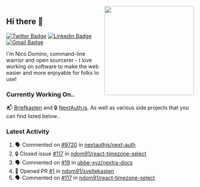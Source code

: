 <img align="right" src="https://user-images.githubusercontent.com/7415984/172472491-91b16eac-fa22-4ecf-92df-d687139fd1f9.gif" width="240" />

## Hi there 👋

[![Twitter Badge](https://img.shields.io/badge/-@ndom91-1ca0f1?style=flat-square&labelColor=1ca0f1&logo=twitter&logoColor=white&link=https://twitter.com/ndom91)](https://twitter.com/ndom91) [![Linkedin Badge](https://img.shields.io/badge/-ndom91-blue?style=flat-square&logo=Linkedin&logoColor=white&link=https://www.linkedin.com/in/ndom91/)](https://www.linkedin.com/in/ndom91/) [![Gmail Badge](https://img.shields.io/badge/-yo@ndo.dev-c14438?style=flat-square&logo=mail.ru&logoColor=white&link=mailto:yo@ndo.dev)](mailto:yo@ndo.dev)

I'm Nico Domino, command-line warrior and open sourcerer - I love working on software to make the web easier and more enjoyable for folks to use! 

### Currently Working On..

📬 [Briefkasten](https://briefkastenhq.com) and 🔒 [NextAuth.js](https://github.com/nextauthjs/next-auth). As well as various side projects that you can find listed below..

<!--START_SECTION_PROFILE_VIEWS:readme-info-->
<!--END_SECTION_PROFILE_VIEWS:readme-info-->

<!--START_SECTION_DAILY_COMMIT:readme-info-->
<!--END_SECTION_DAILY_COMMIT:readme-info-->

<!--START_SECTION_WEEKLY_COMMIT:readme-info-->
<!--END_SECTION_WEEKLY_COMMIT:readme-info-->

### Latest Activity

<!--START_SECTION:activity-->
1. 🗣 Commented on [#9720](https://github.com/nextauthjs/next-auth/pull/9720#issuecomment-1905958137) in [nextauthjs/next-auth](https://github.com/nextauthjs/next-auth)
2. 🔒 Closed issue [#117](https://github.com/ndom91/react-timezone-select/issues/117) in [ndom91/react-timezone-select](https://github.com/ndom91/react-timezone-select)
3. 🗣 Commented on [#19](https://github.com/ubbe-xyz/nextra-docs/pull/19#issuecomment-1905173015) in [ubbe-xyz/nextra-docs](https://github.com/ubbe-xyz/nextra-docs)
4. 💪 Opened PR [#1](https://github.com/ndom91/sveltekasten/pull/1) in [ndom91/sveltekasten](https://github.com/ndom91/sveltekasten)
5. 🗣 Commented on [#117](https://github.com/ndom91/react-timezone-select/issues/117#issuecomment-1905107876) in [ndom91/react-timezone-select](https://github.com/ndom91/react-timezone-select)
<!--END_SECTION:activity-->

